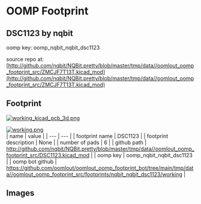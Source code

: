 # OOMP Footprint  
## DSC1123  by nqbit  
  
oomp key: oomp_nqbit_nqbit_dsc1123  
  
source repo at: [http://github.com/nqbit/NQBit.pretty/blob/master/tmp/data//oomlout_oomp_footprint_src/ZMCJF7T13T.kicad_mod](http://github.com/nqbit/NQBit.pretty/blob/master/tmp/data//oomlout_oomp_footprint_src/ZMCJF7T13T.kicad_mod)  
## Footprint  
  
[![working_kicad_pcb_3d.png](working_kicad_pcb_3d_600.png)](working_kicad_pcb_3d.png)  
  
[![working.png](working_600.png)](working.png)  
| name | value | 
| --- | --- | 
| footprint name | DSC1123 | 
| footprint description | None | 
| number of pads | 6 | 
| github path | http://github.com/nqbit/NQBit.pretty/blob/master/tmp/data//oomlout_oomp_footprint_src/DSC1123.kicad_mod | 
| oomp key | oomp_nqbit_nqbit_dsc1123 | 
| oomp bot github | https://github.com/oomlout/oomlout_oomp_footprint_bot/tree/main/tmp/data//oomlout_oomp_footprint_src/footprints/nqbit_nqbit_dsc1123/working | 
## Images  
